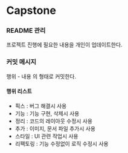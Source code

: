 # Capstone
### README 관리
프로젝트 진행에 필요한 내용을 개인이 업데이트한다.
### 커밋 메시지
행위 - 내용 의 형태로 커밋한다.
#### 행위 리스트
+ 픽스 : 버그 해결시 사용
+ 기능 : 기능 구현, 삭제시 사용
+ 정리 : 코드의 레이아웃 수정시 사용
+ 추가 : 이미지, 문서 파일 추가시 사용
+ 스타일 : UI 관련 작업시 사용
+ 리팩토링 : 기능 수정없이 로직 수정시 사용
